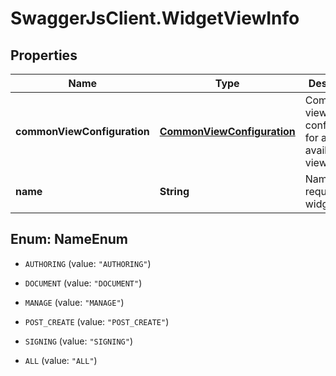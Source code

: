 # SwaggerJsClient.WidgetViewInfo

## Properties
Name | Type | Description | Notes
------------ | ------------- | ------------- | -------------
**commonViewConfiguration** | [**CommonViewConfiguration**](CommonViewConfiguration.md) | Common view configuration for all the available views | [optional] 
**name** | **String** | Name of the requested widget view | [optional] 


<a name="NameEnum"></a>
## Enum: NameEnum


* `AUTHORING` (value: `"AUTHORING"`)

* `DOCUMENT` (value: `"DOCUMENT"`)

* `MANAGE` (value: `"MANAGE"`)

* `POST_CREATE` (value: `"POST_CREATE"`)

* `SIGNING` (value: `"SIGNING"`)

* `ALL` (value: `"ALL"`)




